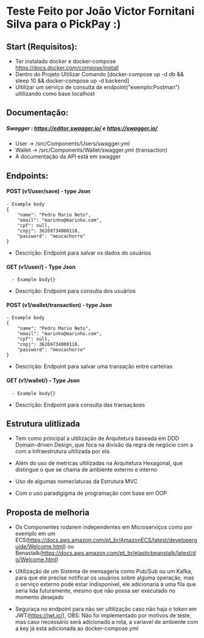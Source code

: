 # Teste Feito por João Victor Fornitani Silva para o PickPay :)

## Start (Requisitos):
- Ter instalado docker e docker-compose https://docs.docker.com/compose/install
- Dentro do Projeto Ultilizar Comando  [docker-compose up -d db && sleep 10 && docker-compose up -d backend]
- Ultilizar um serviço de consulta de endpoint("exemplo:Postman") ultilizando como base localhost

## Documentação:

##### Swagger : https://editor.swagger.io/ e https://swagger.io/
- User -> /src/Components/Users/swagger.yml
- Wallet -> /src/Components/Wallet/swagger.yml (transaction)
- A documentação da API está em swagger


## Endpoints:
#### POST (v1/user/save) - type Json
    - Example body
    {
        "name": "Pedro Mario Neto",
        "email": "marinho@marinho.com",
        "cpf": null,
        "cnpj": 36269734000118,
        "password": "meucachorro"
    }
- Descrição: Endpoint para salvar os dados do usuários

#### GET (v1/user/) - Type Json
      - Example body{}

- Descrição: Endpoint para consulta dos usuários

#### POST (v1/wallet/transaction) - type Json
    - Example body
    {
        "name": "Pedro Mario Neto",
        "email": "marinho@marinho.com",
        "cpf": null,
        "cnpj": 36269734000118,
        "password": "meucachorro"
    }
- Descrição: Endpoint para salvar uma transação entre carteiras 

#### GET (v1/wallet/) - Type Json
      - Example body{}

- Descrição: Endpoint para consulta das transaçãoes

## Estrutura ulitlizada 

- Tem como principal a ultilização de Arquitetura baseada em DDD Domain-driven Design, que foca na divisão da regra de negócio com a com a Infraestrutura ultilizada por ela.

- Além do uso de metricas ultilizadas na Arquitetura Hexagonal, que distingue o que se chama de ambiente externo e interno

- Uso de algumas nomeclaturas da Estrutura MVC 

- Com o uso paradigigma de programação com base em OOP  



## Proposta de melhoria

- Os Componentes rodarem independentes em Microserviços como por exemplo em um ECS(https://docs.aws.amazon.com/pt_br/AmazonECS/latest/developerguide/Welcome.html) ou Benastalk(https://docs.aws.amazon.com/pt_br/elasticbeanstalk/latest/dg/Welcome.html)

- Ultilização de um Sistema de mensageria como Pub/Sub ou um Kafka, para que ele precise notificar os usuários sobre alguma operação, mas o serviço externo pode estar indisponivel, ele adicionaria a uma fila que seria lida futuramente, mesmo que não possa ser executado no momento desejado 

- Seguraça no endpoint para não ser ultilização caso não haja o token em JWT(https://jwt.io/), OBS: Não foi implementado por motivos de teste, mas caso necessário será adicionado a rota, a variavel de ambiente com a key já está adicionada ao docker-compose.yml 
